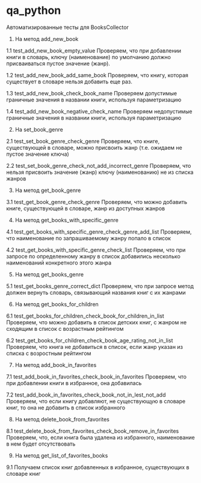 # qa_python

Автоматизированные тесты для BooksCollector

1. На метод add_new_book

1.1 test_add_new_book_empty_value
Проверяем, что при добавлении книги в словарь, ключу (наименование) по умолчанию должно 
присваиваться пустое значение (жанр).

1.2 test_add_new_book_add_same_book
Проверяем, что книгу, которая существует в словаре нельзя добавить еще раз.

1.3 test_add_new_book_check_book_name
Проверяем допустимые граничные значения в названии книги, используя параметризацию

1.4 test_add_new_book_negative_check_name
Проверяем недопустимые граничные значения в названии книги, используя параметризацию


2. На set_book_genre

2.1 test_set_book_genre_check_genre
Проверяем, что книге, существующей в словаре, можно присвоить жанр (т.е. ожидаем не пустое значение ключа)

2.2 test_set_book_genre_check_not_add_incorrect_genre
Проверяем, что нельзя присвоить значение (жанр) ключу (наименованию) не из списка жанров


3. На метод get_book_genre

3.1 test_get_book_genre_check_genre
Проверяем, что можно добавить книге, существующей в словаре, жанр из доступных жанров


4. На метод get_books_with_specific_genre

4.1 test_get_books_with_specific_genre_check_genre_add_list
Проверяем, что наименование по запрашиваемому жанру попало в список 

4.2 test_get_books_with_specific_genre_check_list
Проверяем, что при запросе по определенному жанру в список добавились несколько наименований конкретного этого жанра


5. На метод get_books_genre

5.1 test_get_books_genre_correct_dict 
Проверяем, что при запросе метод должен вернуть словарь, связывающий названия книг с их жанрами


6. На метод get_books_for_children

6.1 test_get_books_for_children_check_book_for_children_in_list
Проверяем, что можно добавить в список детских книг, с жанром не сходящим в список с возрастным рейтингом

6.2 test_get_books_for_children_check_book_age_rating_not_in_list
Проверяем, что книга не добавиться в список, если жанр указан из списка с возростным рейтингом

7. На метод add_book_in_favorites

7.1 test_add_book_in_favorites_check_book_in_favorites
Проверяем, что при добавлении книги в избранное, она добавилась

7.2 test_add_book_in_favorites_check_book_not_in_lest_not_add
Проверяем, что если книгу добавляют, не существующую в словаре книг, то она не добавить в список избранного

8. На метод delete_book_from_favorites

8.1 test_delete_book_from_favorites_check_book_remove_in_favorites
Проверяем, что, если книга была удалена из избранного, наименование в нем  будет отсутствовать

9. На метод get_list_of_favorites_books

9.1 Получаем список книг добавленных в избранное, существующих в словаре книг

